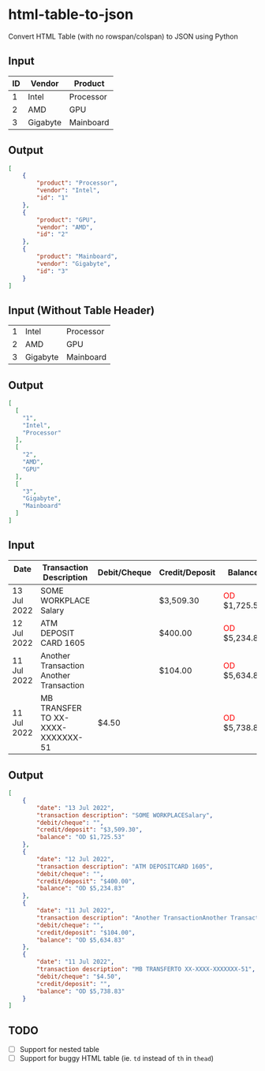 # html-table-to-json

Convert HTML Table (with no rowspan/colspan) to JSON using Python

## Input

<table>
    <thead>
        <th>ID</th>
        <th>Vendor</th>
        <th>Product</th>
    </thead>
    <tr>
        <td>1</td>
        <td>Intel</td>
        <td>Processor</td>
    </tr>
    <tr>
        <td>2</td>
        <td>AMD</td>
        <td>GPU</td>
    </tr>
    <tr>
        <td>3</td>
        <td>Gigabyte</td>
        <td>Mainboard</td>
    </tr>
</table>

## Output

```json
[
    {
        "product": "Processor", 
        "vendor": "Intel", 
        "id": "1"
    }, 
    {
        "product": "GPU", 
        "vendor": "AMD", 
        "id": "2"
    }, 
    {
        "product": "Mainboard", 
        "vendor": "Gigabyte", 
        "id": "3"
    }
]
```

## Input (Without Table Header)

<table>
    <tr>
        <td>1</td>
        <td>Intel</td>
        <td>Processor</td>
    </tr>
    <tr>
        <td>2</td>
        <td>AMD</td>
        <td>GPU</td>
    </tr>
    <tr>
        <td>3</td>
        <td>Gigabyte</td>
        <td>Mainboard</td>
    </tr>
</table>

## Output

```json
[
  [
    "1",
    "Intel",
    "Processor"
  ],
  [
    "2",
    "AMD",
    "GPU"
  ],
  [
    "3",
    "Gigabyte",
    "Mainboard"
  ]
]
```

## Input

<table id="statementTable" class="fncGrid" width="100%" cellspacing="0px" cellpadding="0px">
<thead>
    <tr class="columnTitles">
                    <th class="AlignTextLeft" index="0"><span style="cursor:pointer">Date</span><img src="/fnc/1/Content/FASTNETC/Style/Images/column_sort_desc.gif" border="0" width="18" height="14"></th>
                    <th class="AlignTextLeft" index="1"><span style="cursor:pointer">Transaction Description</span></th>                
                    <th class="AlignTextRight" index="2"><span style="cursor:pointer">Debit/Cheque</span></th>                
                    <th class="AlignTextRight" index="3"><span style="cursor:pointer">Credit/Deposit</span></th>
                    <th class="AlignTextRight  noTableHeader" index="4"><span>Balance</span></th>
    </tr>
</thead>
<tbody>
       <tr class="">
                    <td class="AlignTextLeft">
                        13 Jul 2022
                    </td>
                    <td class="AlignTextLeft">
                        SOME WORKPLACE<br>Salary
                    </td>
                    <td class="AlignTextRight">
                    </td>
                    <td class="AlignTextRight">
                        $3,509.30
                    </td>
                    <td class="AlignTextRight">
                        <font color="red">OD </font>$1,725.53
                    </td>
       </tr>
       <tr class="">
                    <td class="AlignTextLeft">
                        12 Jul 2022
                    </td>
                    <td class="AlignTextLeft">
                        ATM DEPOSIT<br>CARD 1605
                    </td>
                    <td class="AlignTextRight">
                    </td>
                    <td class="AlignTextRight">
                        $400.00
                    </td>
                    <td class="AlignTextRight">
                        <font color="red">OD </font>$5,234.83
                    </td>
       </tr>
       <tr class="">
                    <td class="AlignTextLeft">
                        11 Jul 2022
                    </td>
                    <td class="AlignTextLeft">
                        Another Transaction<br>Another Transaction
                    </td>
                    <td class="AlignTextRight">
                    </td>
                    <td class="AlignTextRight">
                        $104.00
                    </td>
                    <td class="AlignTextRight">
                        <font color="red">OD </font>$5,634.83
                    </td>
       </tr>
       <tr class="">
                    <td class="AlignTextLeft">
                        11 Jul 2022
                    </td>
                    <td class="AlignTextLeft">
                        MB TRANSFER<br>TO XX-XXXX-XXXXXXX-51
                    </td>
                    <td class="AlignTextRight">
                        $4.50
                    </td>
                    <td class="AlignTextRight">
                    </td>
                    <td class="AlignTextRight">
                        <font color="red">OD </font>$5,738.83
                    </td>
       </tr>
       <tr class="">
       </tr>
</tbody>
</table>

## Output
```json
[
    {
        "date": "13 Jul 2022",
        "transaction description": "SOME WORKPLACESalary",
        "debit/cheque": "",
        "credit/deposit": "$3,509.30",
        "balance": "OD $1,725.53"
    },
    {
        "date": "12 Jul 2022",
        "transaction description": "ATM DEPOSITCARD 1605",
        "debit/cheque": "",
        "credit/deposit": "$400.00",
        "balance": "OD $5,234.83"
    },
    {
        "date": "11 Jul 2022",
        "transaction description": "Another TransactionAnother Transaction",
        "debit/cheque": "",
        "credit/deposit": "$104.00",
        "balance": "OD $5,634.83"
    },
    {
        "date": "11 Jul 2022",
        "transaction description": "MB TRANSFERTO XX-XXXX-XXXXXXX-51",
        "debit/cheque": "$4.50",
        "credit/deposit": "",
        "balance": "OD $5,738.83"
    }
]
```

## TODO

- [ ] Support for nested table
- [ ] Support for buggy HTML table (ie. `td` instead of `th` in `thead`)
